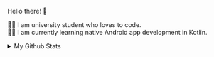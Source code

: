 Hello there! 👋

👨‍🎓 I am university student who loves to code.\
👩‍💻 I am currently learning native Android app development in Kotlin. 

<details> 
   <summary>My Github Stats</summary> 
  
    ![Metrics](/github-metrics.svg)
  
   </details>


